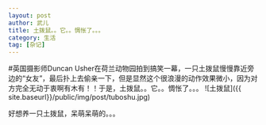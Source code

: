 ```yaml
---
layout: post
author: 武儿
title: 土拨鼠。。它。。惆怅了。。。
category: 生活
tag: [杂记]
---
```


#英国摄影师Duncan Usher在荷兰动物园拍到搞笑一幕，一只土拨鼠慢慢靠近旁边的“女友”，最后扑上去偷亲一下，但是显然这个很浪漫的动作效果微小，因为对方完全无动于衷啊有木有！！于是，土拨鼠。。它。。惆怅了。。。
![土拨鼠]({{ site.baseurl}}/public/img/post/tuboshu.jpg)

好想养一只土拨鼠，呆萌呆萌的。。。
